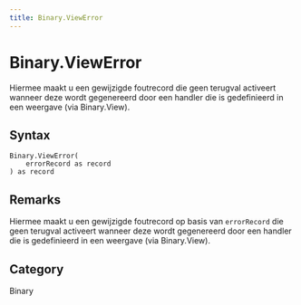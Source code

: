 ```yaml
---
title: Binary.ViewError
---
```


# Binary.ViewError


Hiermee maakt u een gewijzigde foutrecord die geen terugval activeert wanneer deze wordt gegenereerd door een handler die is gedefinieerd in een weergave (via Binary.View).


## Syntax

```powerquery
Binary.ViewError(
    errorRecord as record
) as record
```


## Remarks

Hiermee maakt u een gewijzigde foutrecord op basis van <code>errorRecord</code> die geen terugval activeert wanneer deze wordt gegenereerd door een handler die is gedefinieerd in een weergave (via Binary.View).



## Category
Binary
